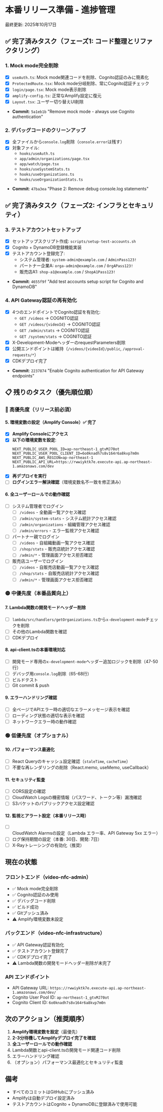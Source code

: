 # 本番リリース準備 - 進捗管理

最終更新: 2025年10月17日

## ✅ 完了済みタスク（フェーズ1: コード整理とリファクタリング）

### 1. Mock mode完全削除
- [x] `useAuth.ts`: Mock mode関連コードを削除、Cognito認証のみに簡素化
- [x] `ProtectedRoute.tsx`: Mock mode分岐削除、常にCognito認証チェック
- [x] `login/page.tsx`: Mock mode表示削除
- [x] `amplify-config.ts`: 正常なAmplify設定に復元
- [x] `Layout.tsx`: ユーザー切り替えUI削除
- **Commit**: `5a1eb1b` "Remove mock mode - always use Cognito authentication"

### 2. デバッグコードのクリーンアップ
- [x] 全ファイルから`console.log`削除（`console.error`は残す）
- [x] 対象ファイル: 
  - `hooks/useAuth.ts`
  - `app/admin/organizations/page.tsx`
  - `app/watch/page.tsx`
  - `hooks/useSystemStats.ts`
  - `hooks/useOrganizations.ts`
  - `hooks/useOrganizationStats.ts`
- **Commit**: `47ba3ea` "Phase 2: Remove debug console.log statements"

## ✅ 完了済みタスク（フェーズ2: インフラとセキュリティ）

### 3. テストアカウントセットアップ
- [x] セットアップスクリプト作成: `scripts/setup-test-accounts.sh`
- [x] Cognito + DynamoDB登録機能実装
- [x] テストアカウント登録完了:
  - システム管理者: `system-admin@example.com` / `AdminPass123!`
  - パートナー企業A: `orga-admin@example.com` / `OrgAPass123!`
  - 販売店A1: `shop-a1@example.com` / `ShopA1Pass123!`
- **Commit**: `4655f9f` "Add test accounts setup script for Cognito and DynamoDB"

### 4. API Gateway認証の再有効化
- [x] 4つのエンドポイントでCognito認証を有効化:
  - `GET /videos` → COGNITO認証
  - `GET /videos/{videoId}` → COGNITO認証
  - `GET /admin/stats` → COGNITO認証
  - `GET /system/stats` → COGNITO認証
- [x] X-Development-ModeヘッダーのrequestParameters削除
- [x] 公開エンドポイントは維持（`/videos/{videoId}/public`, `/approval-requests/*`）
- [x] CDKデプロイ完了
- **Commit**: `2237874` "Enable Cognito authentication for API Gateway endpoints"

## 📋 残りのタスク（優先順位順）

### 🔴 高優先度（リリース前必須）

#### 5. 環境変数の設定（Amplify Console）✅ 完了
- [x] **Amplify Consoleにアクセス**
- [x] **以下の環境変数を設定**:
  ```
  NEXT_PUBLIC_USER_POOL_ID=ap-northeast-1_gtvMJ70ot
  NEXT_PUBLIC_USER_POOL_CLIENT_ID=6o0knadh7s8v164r6a8kvp7m0n
  NEXT_PUBLIC_AWS_REGION=ap-northeast-1
  NEXT_PUBLIC_API_URL=https://rwwiyktk7e.execute-api.ap-northeast-1.amazonaws.com/dev
  ```
- [x] **再デプロイを実行**
- [ ] **ログインエラー解決確認**（環境変数名不一致を修正済み）

#### 6. 全ユーザーロールでの動作確認
- [ ] システム管理者でログイン
  - [ ] `/videos` - 全動画一覧アクセス確認
  - [ ] `/admin/system-stats` - システム統計アクセス確認
  - [ ] `/admin/organizations` - 組織管理アクセス確認
  - [ ] `/admin/errors` - エラー監視アクセス確認
- [ ] パートナー親でログイン
  - [ ] `/videos` - 自組織動画一覧アクセス確認
  - [ ] `/shop/stats` - 販売店統計アクセス確認
  - [ ] `/admin/*` - 管理画面アクセス拒否確認
- [ ] 販売店ユーザーでログイン
  - [ ] `/videos` - 自販売店動画一覧アクセス確認
  - [ ] `/shop/stats` - 自販売店統計アクセス確認
  - [ ] `/admin/*` - 管理画面アクセス拒否確認

### 🟡 中優先度（本番品質向上）

#### 7. Lambda関数の開発モードヘッダー削除
- [ ] `lambda/src/handlers/getOrganizations.ts`から`x-development-mode`チェックを削除
- [ ] その他のLambda関数を確認
- [ ] CDKデプロイ

#### 8. api-client.tsの本番環境対応
- [ ] 開発モード専用の`x-development-mode`ヘッダー追加ロジックを削除（47-50行）
- [ ] デバッグ用`console.log`削除（65-68行）
- [ ] ビルドテスト
- [ ] Git commit & push

#### 9. エラーハンドリング確認
- [ ] 全ページでAPIエラー時の適切なエラーメッセージ表示を確認
- [ ] ローディング状態の適切な表示を確認
- [ ] ネットワークエラー時の動作確認

### 🟢 低優先度（オプショナル）

#### 10. パフォーマンス最適化
- [ ] React Queryのキャッシュ設定確認（`staleTime`, `cacheTime`）
- [ ] 不要な再レンダリングの削除（React.memo, useMemo, useCallback）

#### 11. セキュリティ監査
- [ ] CORS設定の確認
- [ ] CloudWatch Logsの機密情報（パスワード、トークン等）漏洩確認
- [ ] S3バケットのパブリックアクセス設定確認

#### 12. 監視とアラート設定（本番リリース時）
- [ ] CloudWatch Alarmsの設定（Lambda エラー率、API Gateway 5xx エラー）
- [ ] ログ保持期間の設定（本番: 30日、開発: 7日）
- [ ] X-Rayトレーシングの有効化（推奨）

## 現在の状態

### フロントエンド（video-nfc-admin）
- ✅ Mock mode完全削除
- ✅ Cognito認証のみ使用
- ✅ デバッグコード削除
- ✅ ビルド成功
- ✅ Gitプッシュ済み
- ⚠️ Amplify環境変数未設定

### バックエンド（video-nfc-infrastructure）
- ✅ API Gateway認証有効化
- ✅ テストアカウント登録完了
- ✅ CDKデプロイ完了
- ⚠️ Lambda関数の開発モードヘッダー削除が未完了

### API エンドポイント
- API Gateway URL: `https://rwwiyktk7e.execute-api.ap-northeast-1.amazonaws.com/dev/`
- Cognito User Pool ID: `ap-northeast-1_gtvMJ70ot`
- Cognito Client ID: `6o0knadh7s8v164r6a8kvp7m0n`

## 次のアクション（推奨順序）

1. **Amplify環境変数を設定**（最優先）
2. **2-3分待機してAmplifyデプロイ完了を確認**
3. **全ユーザーロールでの動作確認**
4. Lambda関数とapi-client.tsの開発モード関連コード削除
5. エラーハンドリング確認
6. （オプション）パフォーマンス最適化とセキュリティ監査

## 備考

- すべてのコミットはGitHubにプッシュ済み
- Amplifyは自動デプロイ設定済み
- テストアカウントはCognito + DynamoDBに登録済みで使用可能

